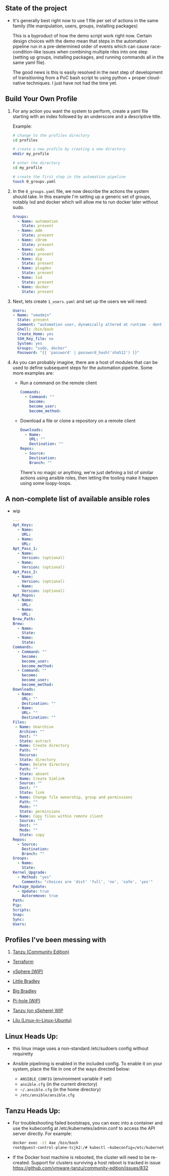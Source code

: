 ## State of the project

- It's generally best right now to use 1 file per set of actions in the same family (file manipulation, users, groups, installing packages)

  This is a byproduct of how the demo script work right now. Certain design choices with the demo mean that steps in the automation pipeline run in a pre-determined order of events which can cause race-condition-like issues when combining multiple riles into one step (setting up groups, installing packages, and running commands all in the same yaml file).

  The good news is this is easily resolved in the next step of development of transitioning from a PoC bash script to using python + proper cloud-native techniques. I just have not had the time yet.


##  Build Your Own Profile

1. For any action you want the system to perform, create a yaml file starting with an index followed by an underscore and a descriptive title.

    Example:

    ```zsh
    # change to the profiles directory
    cd profiles

    # create a new profile by creating a new directory
    mkdir my_profile

    # enter the directory
    cd my_profile

    # create the first step in the automation pipeline
    touch 0_groups.yaml
    ```

2. In the `0_groups.yaml` file, we now describe the actions the system should take.
In this example I'm setting up a generic set of groups, notably lxd and docker 
which will allow me to run docker later without sudo.

    ```yaml
    Groups:
      - Name: automation
        State: present
      - Name: adm
        State: present
      - Name: cdrom
        State: present
      - Name: sudo
        State: present
      - Name: dip
        State: present
      - Name: plugdev
        State: present
      - Name: lxd
        State: present
      - Name: docker
        State: present
    ```

3. Next, lets create `1_users.yaml` and set up the users we will need:

    ```yaml
    Users:
    - Name: "vmadmin"
      State: present
      Comment: "automation user, dynamically altered at runtime - dont change"
      Shell: /bin/bash
      Create_Home: yes
      SSH_Key_file: no
      System: yes
      Groups: "sudo, docker"
      Password: "{{ 'password' | password_hash('sha512') }}"
    ```

4. As you can probably imagine, there are a host of modules that can be used to define subsequent steps for the automation pipeline. Some more examples are:

    - Run a command on the remote client

        ```yaml
        Commands:
          - Command: ""
            become:
            become_user:
            become_method:
        ```
    - Download a file or clone a repository on a remote client

        ```yaml
        Downloads:
          - Name:
            URL: ""
            Destination: ""
        Repos:
          - Source:
            Destination:
            Branch: ""
        ```
        There's no magic or anything, we're just defining a list of similar actions using ansible roles, then letting the tooling make it happen using some loopy-loops. 

## A non-complete list of available ansible roles

- wip

    ```yaml
    ---
    Apt_Keys:
      - Name:
        URL:
      - Name:
        URL:
    Apt_Pass_1:
      - Name:
        Version: (optional)
      - Name:
        Version: (optional)
    Apt_Pass_2:
      - Name:
        Version: (optional)
      - Name:
        Version: (optional)
    Apt_Repos:
      - Name:
        URL:
      - Name:
        URL:
    Brew_Path:
    Brew:
      - Name:
        State:
      - Name:
        State:
    Commands:
      - Command: ""
        become:
        become_user:
        become_method:
      - Command: ""
        become:
        become_user:
        become_method:
    Downloads:
      - Name:
        URL: ""
        Destination: ""
      - Name:
        URL: ""
        Destination: ""
    Files:
     - Name: Unarchive
       Archive: ""
       Dest: ""
       State: extract
     - Name: Create directory
       Path: ""
       Recurse:
       State: directory
     - Name: Delete directory
       Path: ""
       State: absent
     - Name: Create Simlink
       Source: ""
       Dest: ""
       State: link
     - Name: Change file ownership, group and permissions
       Path: ""
       Mode: ""
       State: permissions
     - Name: Copy files within remote client
       Source: ""
       Dest: ""
       Mode: ""
       State: copy
    Repos:
      - Source:
        Destination:
        Branch: ""
    Groups:
      - Name:
        State:
    Kernel_Upgrade:
      - Method: "yes"
        Comments: "choices are 'dist' 'full', 'no', 'safe', 'yes'"
    Package_Update:
      - Update: true
        Autoremove: true
    Path:
    Pip:
    Scripts:
    Snap:
    Sync:
    Users:
    ```

## Profiles I've been messing with

1. [Tanzu (Community Edition)](tanzu_ce)

- [Terraform](terraform)

- [vSphere (WIP)](vsphere)

- [Little Bradley](LB)

- [Big Bradley](BB)

- [Pi-hole (WiP)](dev/pihole)

- [Tanzu (on sSphere) WIP](dev/tanzu)

- [Lilu (Linux-in-Linux-Ubuntu)](dev/Lilu)

## __Linux Heads Up:__

- this linux image uses a non-standard /etc/sudoers config without requiretty
- Ansible pipelining is enabled in the included config. To enable it on your system, place the file in one of the ways directed below:

    - `ANSIBLE_CONFIG` (environment variable if set)
    - `ansible.cfg` (in the current directory)
    - `~/.ansible.cfg` (in the home directory)
    - `/etc/ansible/ansible.cfg`

## __Tanzu Heads Up:__

- For troubleshooting failed bootstraps, you can exec into a container and use the kubeconfig at /etc/kubernetes/admin.conf to access the API server directly. For example:

    ```zsh
    docker exec -it 4ae /bin/bash
    root@guest-control-plane-tcjk2:/# kubectl –kubeconfig=/etc/kubernetes/admin.conf get nodes
    ```

- If the Docker host machine is rebooted, the cluster will need to be re-created. Support for clusters surviving a host reboot is tracked in issue
https://github.com/vmware-tanzu/community-edition/issues/832
